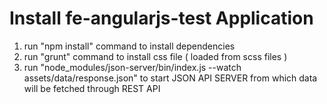 # Install fe-angularjs-test Application

1. run "npm install" command to install dependencies
2. run "grunt" command to install css file ( loaded from scss files )
3. run "node_modules/json-server/bin/index.js --watch assets/data/response.json" to start JSON API SERVER from which data will be fetched through REST API